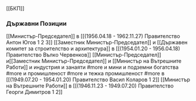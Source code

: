 [[БКП]]

### Държавни Позиции
[[Министър-Председател]] в [[(1956.04.18 - 1962.11.27) Правителство Антон Югов 1 2 3]]
[[Заместник Министър-Председател]] и [[Държавен комитет за строителство и архитектура]] в [[(1954.01.20 - 1956.04.18) Правителство Вълко Червенков]]
[[Министър-Председател]] и[[Заместник Министър-Председател]] и [[Министър на Вътрешните Работи]] и индустрия и занаяти #more и мини и подземни богатства #more и промишленост #more и тежка промишленост #more в [[(1949.07.20 - 1954.01.20) Правителство Васил Коларов 1 2]]
[[Министър на Вътрешните Работи]] в [[(1946.11.23 - 1949.07.20) Правителство Георги Димитров 1 2]]